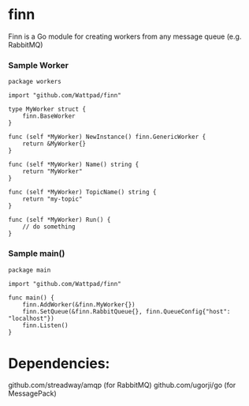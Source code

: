 finn
========

Finn is a Go module for creating workers from any message queue (e.g. RabbitMQ)

### Sample Worker

	package workers

	import "github.com/Wattpad/finn"

	type MyWorker struct {
		finn.BaseWorker
	}

	func (self *MyWorker) NewInstance() finn.GenericWorker {
		return &MyWorker{}
	}

	func (self *MyWorker) Name() string {
		return "MyWorker"
	}

	func (self *MyWorker) TopicName() string {
		return "my-topic"
	}

	func (self *MyWorker) Run() {
		// do something
	}

### Sample main()

	package main

	import "github.com/Wattpad/finn"

	func main() {
		finn.AddWorker(&finn.MyWorker{})
		finn.SetQueue(&finn.RabbitQueue{}, finn.QueueConfig{"host": "localhost"})
		finn.Listen()
	}

# Dependencies:
github.com/streadway/amqp (for RabbitMQ)
github.com/ugorji/go (for MessagePack)
